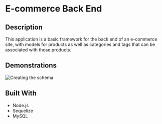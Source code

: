 # E-commerce Back End

## Description

This application is a basic framework for the back end of an e-commerce site, with models for products as well as categories and tags that can be associated with those products.

## Demonstrations
![Creating the schema](https://drive.google.com/file/d/151KLJKcadtDrYh0snrHcaPZEE6QVxLzK/view)

## Built With

* Node.js
* Sequelize
* MySQL
